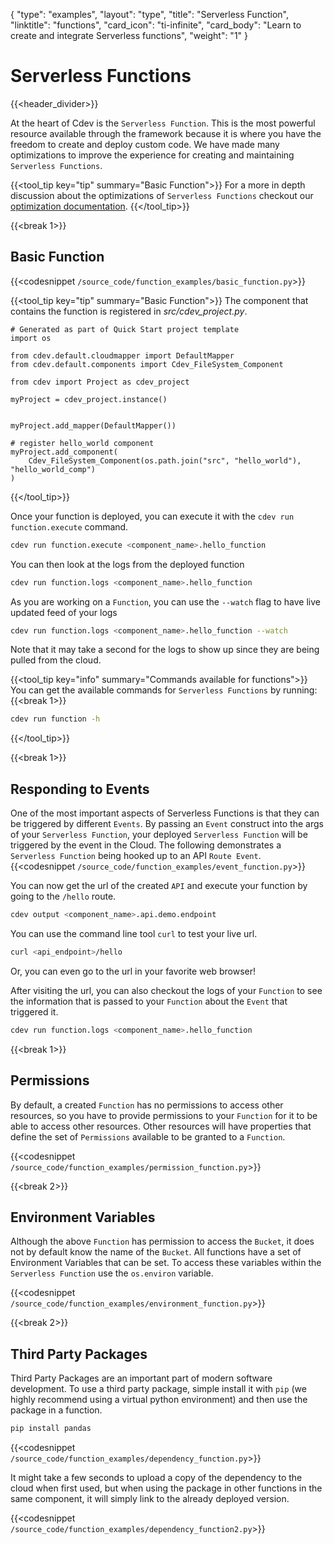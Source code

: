 {
    "type": "examples",
    "layout": "type",
    "title": "Serverless Function",
    "linktitle": "functions",
    "card_icon": "ti-infinite",
    "card_body": "Learn to create and integrate Serverless functions",
    "weight": "1"
}


# Serverless Functions
{{<header_divider>}}

At the heart of Cdev is the `Serverless Function`. This is the most powerful resource available through the framework because it is where you have the freedom to create and deploy custom code. We have made many optimizations to improve the experience for creating and maintaining `Serverless Functions`.

{{<tool_tip key="tip" summary="Basic Function">}}
For a more in depth discussion about the optimizations of `Serverless Functions` checkout our [optimization documentation](/docs/firstprinciples/serverless_optimizations/).
{{</tool_tip>}}

{{<break 1>}}



## Basic Function
{{<codesnippet `/source_code/function_examples/basic_function.py`>}}

{{<tool_tip key="tip" summary="Basic Function">}}
The component that contains the function is registered in *src/cdev_project.py*.
```
# Generated as part of Quick Start project template
import os

from cdev.default.cloudmapper import DefaultMapper
from cdev.default.components import Cdev_FileSystem_Component

from cdev import Project as cdev_project

myProject = cdev_project.instance()


myProject.add_mapper(DefaultMapper())

# register hello_world component
myProject.add_component(
    Cdev_FileSystem_Component(os.path.join("src", "hello_world"), "hello_world_comp")
)
```

{{</tool_tip>}}


Once your function is deployed, you can execute it with the `cdev run function.execute` command.
```bash
cdev run function.execute <component_name>.hello_function
```

You can then look at the logs from the deployed function
```bash
cdev run function.logs <component_name>.hello_function
```

As you are working on a `Function`, you can use the `--watch` flag to have live updated feed of your logs
```bash
cdev run function.logs <component_name>.hello_function --watch
```
Note that it may take a second for the logs to show up since they are being pulled from the cloud.

{{<tool_tip key="info" summary="Commands available for functions">}}
You can get the available commands for `Serverless Functions` by running:
{{<break 1>}}
```bash
cdev run function -h 
```
{{</tool_tip>}}


{{<break 1>}}
## Responding to Events
One of the most important aspects of Serverless Functions is that they can be triggered by different `Events`. By passing an `Event` construct into the args of your `Serverless Function`, your deployed `Serverless Function` will be triggered by the event in the Cloud. The following demonstrates a `Serverless Function` being hooked up to an API `Route Event`.
{{<codesnippet `/source_code/function_examples/event_function.py`>}}

You can now get the url of the created `API` and execute your function by going to the `/hello` route.
```bash
cdev output <component_name>.api.demo.endpoint
```
You can use the command line tool `curl` to test your live url. 
```bash
curl <api_endpoint>/hello
```

Or, you can even go to the url in your favorite web browser! 

After visiting the url, you can also checkout the logs of your `Function` to see the information that is passed to your `Function` about the `Event` that triggered it. 

```bash
cdev run function.logs <component_name>.hello_function
```

{{<break 1>}}
## Permissions
By default, a created `Function` has no permissions to access other resources, so you have to provide permissions to your `Function` for it to be able to access other resources. Other resources will have properties that define the set of `Permissions` available to be granted to a `Function`.

{{<codesnippet `/source_code/function_examples/permission_function.py`>}}


{{<break 2>}}
## Environment Variables
Although the above `Function` has permission to access the `Bucket`, it does not by default know the name of the `Bucket`. All functions have a set of Environment Variables that can be set. To access these variables within the `Serverless Function` use the `os.environ` variable. 

{{<codesnippet `/source_code/function_examples/environment_function.py`>}}


{{<break 2>}}
## Third Party Packages
Third Party Packages are an important part of modern software development. To use a third party package, simple install it with `pip` (we highly recommend using a virtual python environment) and then use the package in a function.

```bash
pip install pandas
```

{{<codesnippet `/source_code/function_examples/dependency_function.py`>}}

It might take a few seconds to upload a copy of the dependency to the cloud when first used, but when using the package in other functions in the same component, it will simply link to the already deployed version.

{{<codesnippet `/source_code/function_examples/dependency_function2.py`>}}


